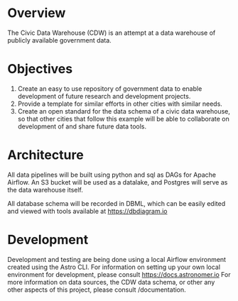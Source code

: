 Overview
========
The Civic Data Warehouse (CDW) is an attempt at a data warehouse of publicly available government data.

Objectives
==========
1. Create an easy to use repository of government data to enable development of future research and development projects.
2. Provide a template for similar efforts in other cities with similar needs.
3. Create an open standard for the data schema of a civic data warehouse, so that other cities that follow this example will be able to collaborate on development of and share future data tools.

Architecture
============
All data pipelines will be built using python and sql as DAGs for Apache Airflow. An S3 bucket will be used as a datalake, and Postgres will serve as the data warehouse itself.

All database schema will be recorded in DBML, which can be easily edited and viewed with tools available at https://dbdiagram.io

Development
===========
Development and testing are being done using a local Airflow environment created using the Astro CLI. For information on setting up your own local environment for development, please consult https://docs.astronomer.io
For more information on data sources, the CDW data schema, or other any other aspects of this project, please consult /documentation.